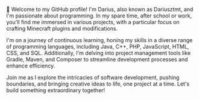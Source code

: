 👋 Welcome to my GitHub profile! I'm Darius, also known as Dariusztmt, and I'm passionate about programming. In my spare time, after school or work, you'll find me immersed in various projects, with a particular focus on crafting Minecraft plugins and modifications.

I'm on a journey of continuous learning, honing my skills in a diverse range of programming languages, including Java, C++, PHP, JavaScript, HTML, CSS, and SQL. Additionally, I'm delving into project management tools like Gradle, Maven, and Composer to streamline development processes and enhance efficiency.

Join me as I explore the intricacies of software development, pushing boundaries, and bringing creative ideas to life, one project at a time. Let's build something extraordinary together!
